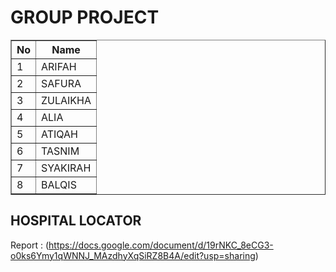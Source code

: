 <h1>GROUP PROJECT</h1>

<table border="1">
    <thead>
        <tr>
            <th>No</th>
            <th>Name</th>
        </tr>
    </thead>
    <tbody>
        <tr>
            <td>1</td>
            <td>ARIFAH</td>
        </tr>
        <tr>
            <td>2</td>
            <td>SAFURA</td>
        </tr>
        <tr>
            <td>3</td>
            <td>ZULAIKHA</td>
        </tr>
        <tr>
            <td>4</td>
            <td>ALIA</td>
        </tr>
        <tr>
            <td>5</td>
            <td>ATIQAH</td>
        </tr>
        <tr>
            <td>6</td>
            <td>TASNIM</td>
        </tr>
        <tr>
            <td>7</td>
            <td>SYAKIRAH</td>
        </tr>
        <tr>
            <td>8</td>
            <td>BALQIS</td>
        </tr>
    </tbody>
</table>

## HOSPITAL LOCATOR
Report : (https://docs.google.com/document/d/19rNKC_8eCG3-o0ks6Ymy1qWNNJ_MAzdhyXqSiRZ8B4A/edit?usp=sharing)
